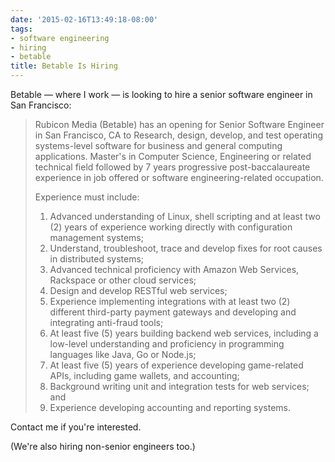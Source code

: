 ```yaml
---
date: '2015-02-16T13:49:18-08:00'
tags:
- software engineering
- hiring
- betable
title: Betable Is Hiring
---
```


Betable — where I work — is looking to hire a senior software engineer in San Francisco:

>Rubicon Media (Betable) has an opening for Senior Software Engineer in San Francisco, CA to Research, design, develop, and test operating systems-level software for business and general computing applications. Master's in Computer Science, Engineering or related technical field followed by 7 years progressive post-baccalaureate experience in job offered or software engineering-related occupation.
>
>Experience must include:
>
>  1. Advanced understanding of Linux, shell scripting and at least two (2) years of experience working directly with configuration management systems;
>  2. Understand, troubleshoot, trace and develop fixes for root causes in distributed systems;
>  3. Advanced technical proficiency with Amazon Web Services, Rackspace or other cloud services;
>  4. Design and develop RESTful web services;
>  5. Experience implementing integrations with at least two (2) different third-party payment gateways and developing and integrating anti-fraud tools;
>  6. At least five (5) years building backend web services, including a low-level understanding and proficiency in programming languages like Java, Go or Node.js; 
>  7. At least five (5) years of experience developing game-related APIs, including game wallets, and accounting;
>  8. Background writing unit and integration tests for web services; and
>  9. Experience developing accounting and reporting systems.
>

Contact me if you're interested.

(We're also hiring non-senior engineers too.)
